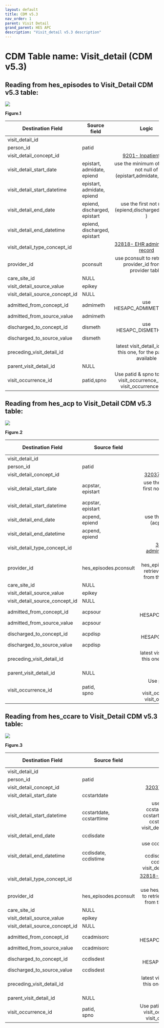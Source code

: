 ```yaml
---
layout: default
title: CDM v5.3
nav_order: 1
parent: Visit Detail
grand_parent: HES APC
description: "Visit_detail v5.3 description"
---
```


# CDM Table name: Visit_detail (CDM v5.3)

## Reading from hes_episodes to Visit_Detail CDM v5.3 table:
![](../images/image4.png)

**Figure.1**

| Destination Field | Source field | Logic | Comment field |
| --- | --- | :---: | --- |
| visit_detail_id |  |  | Autogenerate|
| person_id | patid |  |  |
| visit_detail_concept_id |  | [9201- Inpatient visit](https://athena.ohdsi.org/search-terms/terms/9201)|  |
| visit_detail_start_date | epistart,<br>admidate,<br>epiend | use the minimum of the first not null of (epistart,admidate,epiend )|   |
| visit_detail_start_datetime | epistart,<br>admidate,<br>epiend | |  |
| visit_detail_end_date | epiend,<br>discharged,<br>epistart | use the first not null of (epiend,discharged,epistart ) |   |
| visit_detail_end_datetime | epiend,<br>discharged,<br>epistart | |   |
| visit_detail_type_concept_id |  | [32818- EHR administration record](https://athena.ohdsi.org/search-terms/terms/32818)| |
| provider_id | pconsult | use pconsult to retrieve the provider_id from the provider table. | |
| care_site_id |NULL |  |  |
| visit_detail_source_value | epikey | | |
| visit_detail_source_concept_id |NULL  |  |  |
| admitted_from_concept_id | admimeth | use HESAPC_ADMIMETH_STCM | |
| admitted_from_source_value | admimeth | | |
| discharged_to_concept_id | dismeth |  use HESAPC_DISMETH_STCM | |
| discharged_to_source_value | dismeth | |  |
| preceding_visit_detail_id | | latest visit_detail_id before this one, for the patient if available |  |
| parent_visit_detail_id | NULL |  |  |
| visit_occurrence_id | patid,spno | Use patid & spno to retrieve visit_occurrence_id from visit_occurrence table. |  |

## Reading from hes_acp to Visit_Detail CDM v5.3 table:
![](../images/image5.png)

**Figure.2**

| Destination Field | Source field | Logic | Comment field |
| --- | --- | :---: | --- |
| visit_detail_id |  |   | Autogenerate|
| person_id | patid |  |  |
| visit_detail_concept_id |  | [32037- Intensive care](https://athena.ohdsi.org/search-terms/terms/32037)|  |
| visit_detail_start_date | acpstar,<br>epistart | use the minimum of the first not null of (acpstar, epistart ) |  |
| visit_detail_start_datetime | acpstar,<br>epistart |  |   |
| visit_detail_end_date | acpend,<br>epiend | use the first not null of (acpend, epiend ) |  |
| visit_detail_end_datetime | acpend,<br>epiend | |  |
| visit_detail_type_concept_id |  | [32818- EHR administration record](https://athena.ohdsi.org/search-terms/terms/32818)|   |
| provider_id | hes_episodes.pconsult | use hes_episodes.pconsult to retrieve the provider_id from the provider table. |  |
| care_site_id |NULL |  |  |
| visit_detail_source_value | epikey | | |
| visit_detail_source_concept_id | NULL |  |  |
| admitted_from_concept_id | acpsour | use HESAPC_ACPSOUR_STCM | |
| admitted_from_source_value | acpsour | |  |
| discharged_to_concept_id | acpdisp | use HESAPC_ACPDISP_STCM |  |
| discharged_to_source_value  | acpdisp | |  |
| preceding_visit_detail_id | | latest visit_detail_id before this one, for the patient if available |  |
| parent_visit_detail_id | NULL |  |  |
| visit_occurrence_id | patid,<br>spno | Use patid & spno to retrieve visit_occurrence_id from visit_occurrence table. |  |

## Reading from hes_ccare to Visit_Detail CDM v5.3 table:
![](../images/image10.1.png)

**Figure.3**

| Destination Field | Source field | Logic | Comment field |
| --- | --- | :---: | --- |
| visit_detail_id |  |  | Autogenerate|
| person_id | patid |  |  |
| visit_detail_concept_id |  | [32037- Intensive care](https://athena.ohdsi.org/search-terms/terms/32037)|  |
| visit_detail_start_date | ccstartdate | | |
| visit_detail_start_datetime | ccstartdate,<br>ccstarttime | use ccstartdate if ccstarttime is null else ccstartdate::timestamp + ccstarttime::time as visit_detail_start_datetime. | |
| visit_detail_end_date | ccdisdate | | |
| visit_detail_end_datetime | ccdisdate,<br>ccdistime | use ccdisdate if ccdistime is null else ccdisdate::timestamp + ccdistime::time as visit_detail_end_datetime.  |  |
| visit_detail_type_concept_id |  | [32818- EHR administration record](https://athena.ohdsi.org/search-terms/terms/32818)|     |
| provider_id | hes_episodes.pconsult | use hes_episodes.pconsult to retrieve the provider_id from the provider table. |  |
| care_site_id | NULL|  |  |
| visit_detail_source_value | epikey | | |
| visit_detail_source_concept_id | NULL |  |  |
| admitted_from_concept_id | ccadmisorc | use HESAPC_ADMISORC_STCM |  |
| admitted_from_source_value | ccadmisorc | |  |
| discharged_to_concept_id | ccdisdest | use HESAPC_DISDEST_STCM | |
| discharged_to_source_value | ccdisdest |  |  |
| preceding_visit_detail_id | | latest visit_detail_id before this one, for the patient if available |  |
| parent_visit_detail_id | NULL |  |   |
| visit_occurrence_id | patid,<br>spno | Use patid & spno to retrieve visit_occurrence_id from visit_occurrence table.   |